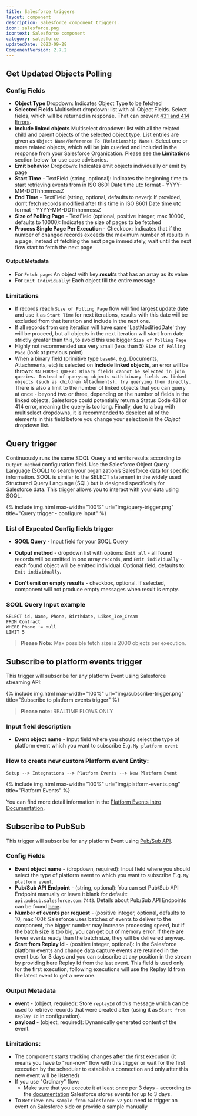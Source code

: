 ```yaml
---
title: Salesforce triggers
layout: component
description: Salesforce component triggers.
icon: salesforce.png
icontext: Salesforce component
category: salesforce
updatedDate: 2023-09-28
ComponentVersion: 2.7.2
---
```


## Get Updated Objects Polling

### Config Fields

 * **Object Type** Dropdown: Indicates Object Type to be fetched
 * **Selected Fields** Multiselect dropdown: list with all Object Fields. Select fields, which will be returned in response. That can prevent [431 and 414 Errors](https://developer.salesforce.com/docs/atlas.en-us.salesforce_app_limits_cheatsheet.meta/salesforce_app_limits_cheatsheet/salesforce_app_limits_platform_api.htm).
 * **Include linked objects** Multiselect dropdown: list with all the related child and parent objects of the selected object type. List entries are given as `Object Name/Reference To (Relationship Name)`. Select one or more related objects, which will be join queried and included in the response from your Salesforce Organization. Please see the **Limitations** section below for use case advisories.
 * **Emit behavior** Dropdown: Indicates emit objects individually or emit by page
 * **Start Time** - TextField (string, optional): Indicates the beginning time to start retrieving events from in ISO 8601 Date time utc format - YYYY-MM-DDThh:mm:ssZ
 * **End Time** - TextField (string, optional, defaults to never): If provided, don’t fetch records modified after this time in ISO 8601 Date time utc format - YYYY-MM-DDThh:mm:ssZ
 * **Size of Polling Page** - TextField (optional, positive integer, max 10000, defaults to 10000): Indicates the size of pages to be fetched
 * **Process Single Page Per Execution** - Checkbox: Indicates that if the number of changed records exceeds the maximum number of results in a page, instead of fetching the next page immediately, wait until the next flow start to fetch the next page

#### Output Metadata

- For `Fetch page`: An object with key ***results*** that has an array as its value
- For `Emit Individually`:  Each object fill the entire message

### Limitations

 * If records reach `Size of Polling Page` flow will find largest update date and use it as `Start Time` for next iterations, results with this date will be excluded from that iteration and include in the next one.
 * If all records from one iteration will have same 'LastModifiedDate' they will be proceed, but all objects in the next iteration will start from date strictly greater than this, to avoid this use bigger `Size of Polling Page`
 * Highly not recommended use very small (less than 5) `Size of Polling Page` (look at previous point)
 * When a binary field (primitive type `base64`, e.g. Documents, Attachments, etc) is selected on **Include linked objects**, an error will be thrown: `MALFORMED_QUERY: Binary fields cannot be selected in join queries. Instead of querying objects with binary fields as linked objects (such as children Attachments), try querying them directly.` There is also a limit to the number of linked objects that you can query at once - beyond two or three, depending on the number of fields in the linked objects, Salesforce could potentially return a Status Code 431 or 414 error, meaning the query is too long. Finally, due to a bug with multiselect dropdowns, it is recommended to deselect all of the elements in this field before you change your selection in the *Object* dropdown list.

## Query trigger

Continuously runs the same SOQL Query and emits results according to `Output method` configuration field.
Use the Salesforce Object Query Language (SOQL) to search your organization’s Salesforce data for specific information.
SOQL is similar to the SELECT statement in the widely used Structured Query Language (SQL) but is designed specifically for Salesforce data.
This trigger allows you to interact with your data using SOQL.

{% include img.html max-width="100%" url="img/query-trigger.png" title="Query trigger - configure input" %}

### List of Expected Config fields trigger

* **SOQL Query** - Input field for your SOQL Query

* **Output method** - dropdown list with options: `Emit all` - all found records will be emitted in one array `records`, and `Emit individually` - each found object will be emitted individual. Optional field, defaults to: `Emit individually`.

* **Don't emit on empty results** - checkbox, optional. If selected, component will not produce empty messages when result is empty.

### SOQL Query Input example

```
SELECT id, Name, Phone, Birthdate, Likes_Ice_Cream
FROM Contract
WHERE Phone != null
LIMIT 5
```

>**Please Note:** Max possible fetch size is 2000 objects per execution.

## Subscribe to platform events trigger

This trigger will subscribe for any platform Event using Salesforce streaming API:

{% include img.html max-width="100%" url="img/subscribe-trigger.png" title="Subscribe to platform events trigger" %}

>**Please note:** REALTIME FLOWS ONLY

### Input field description

* **Event object name** - Input field where you should select the type of platform event which you want to subscribe E.g. `My platform event`

### How to create new custom Platform event Entity:

`Setup --> Integrations --> Platform Events --> New Platform Event`

{% include img.html max-width="100%" url="img/platform-events.png" title="Platform Events" %}

You can find more detail information in the [Platform Events Intro Documentation](https://developer.salesforce.com/docs/atlas.en-us.platform_events.meta/platform_events/platform_events_intro.htm).

## Subscribe to PubSub

This trigger will subscribe for any platform Event using [Pub/Sub API](https://developer.salesforce.com/docs/platform/pub-sub-api/overview).

### Config Fields
* **Event object name** - (dropdown, required): Input field where you should select the type of platform event to which you want to subscribe E.g. `My platform event`.
* **Pub/Sub API Endpoint** - (string, optional): You can set Pub/Sub API Endpoint manually or leave it blank for default: `api.pubsub.salesforce.com:7443`. Details about Pub/Sub API Endpoints can be found [here](https://developer.salesforce.com/docs/platform/pub-sub-api/guide/pub-sub-endpoints.html).
* **Number of events per request** - (positive integer, optional, defaults to 10, max 100): Salesforce uses batches of events to deliver to the component, the bigger number may increase processing speed, but if the batch size is too big, you can get out of memory error. If there are fewer events ready than the batch size, they will be delivered anyway.
* **Start from Replay Id** - (positive integer, optional): In the Salesforce platform events and change data capture events are retained in the event bus for 3 days and you can subscribe at any position in the stream by providing here Replay Id from the last event. This field is used only for the first execution, following executions will use the Replay Id from the latest event to get a new one.

### Output Metadata
* **event** - (object, required): Store `replayId` of this message which can be used to retrieve records that were created after (using it as `Start from Replay Id` in configuration).
* **payload** - (object, required): Dynamically generated content of the event.

### Limitations:
* The component starts tracking changes after the first execution (it means you have to "run-now" flow with this trigger or wait for the first execution by the scheduler to establish a connection and only after this new event will be listened)
* If you use "Ordinary" flow:
    * Make sure that you execute it at least once per 3 days - according to the [documentation](https://developer.salesforce.com/docs/platform/pub-sub-api/references/methods/subscribe-rpc.html#replaying-an-event-stream) Salesforce stores events for up to 3 days.
* To `Retrieve new sample from Salesforce v2` you need to trigger an event on Salesforce side or provide a sample manually
